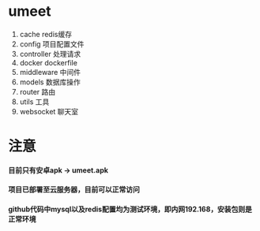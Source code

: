 # umeet
1. cache       redis缓存
2. config      项目配置文件
3. controller  处理请求
4. docker      dockerfile
5. middleware  中间件
6. models      数据库操作
7. router      路由
8. utils       工具
9. websocket   聊天室
# 注意
#### 目前只有安卓apk -> umeet.apk
#### 项目已部署至云服务器，目前可以正常访问
#### github代码中mysql以及redis配置均为测试环境，即内网192.168，安装包则是正常环境
